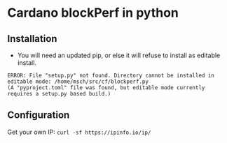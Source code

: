 # Cardano blockPerf in python


## Installation

* You will need an updated pip, or else it will refuse to install
    as editable install.

```
ERROR: File "setup.py" not found. Directory cannot be installed in editable mode: /home/msch/src/cf/blockperf.py
(A "pyproject.toml" file was found, but editable mode currently requires a setup.py based build.)
```

## Configuration

Get your own IP: `curl -sf https://ipinfo.io/ip/`